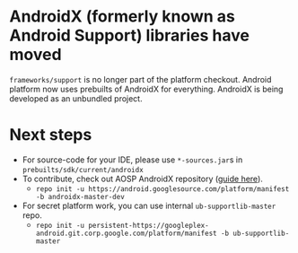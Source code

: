 # AndroidX (formerly known as Android Support) libraries have moved
`frameworks/support` is no longer part of the platform checkout. Android platform now uses prebuilts of AndroidX for everything. AndroidX is being developed as an unbundled project.

# Next steps
- For source-code for your IDE, please use `*-sources.jar`s in `prebuilts/sdk/current/androidx`
- To contribute, check out AOSP AndroidX repository ([guide here](https://android.googlesource.com/platform/frameworks/support/+/androidx-master-dev/README.md)).
    - `repo init -u https://android.googlesource.com/platform/manifest -b androidx-master-dev`
- For secret platform work, you can use internal `ub-supportlib-master` repo.
    - `repo init -u persistent-https://googleplex-android.git.corp.google.com/platform/manifest -b ub-supportlib-master`
